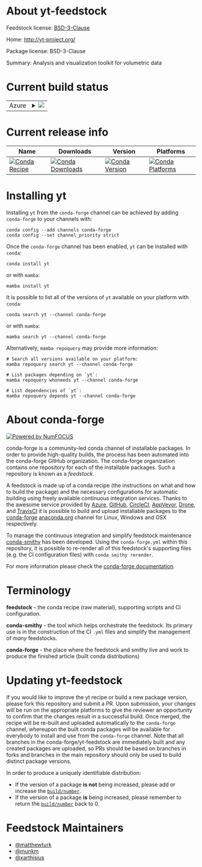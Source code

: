 About yt-feedstock
==================

Feedstock license: [BSD-3-Clause](https://github.com/conda-forge/yt-feedstock/blob/main/LICENSE.txt)

Home: http://yt-project.org/

Package license: BSD-3-Clause

Summary: Analysis and visualization toolkit for volumetric data

Current build status
====================


<table>
    
  <tr>
    <td>Azure</td>
    <td>
      <details>
        <summary>
          <a href="https://dev.azure.com/conda-forge/feedstock-builds/_build/latest?definitionId=2242&branchName=main">
            <img src="https://dev.azure.com/conda-forge/feedstock-builds/_apis/build/status/yt-feedstock?branchName=main">
          </a>
        </summary>
        <table>
          <thead><tr><th>Variant</th><th>Status</th></tr></thead>
          <tbody><tr>
              <td>linux_64_python3.10.____cpython</td>
              <td>
                <a href="https://dev.azure.com/conda-forge/feedstock-builds/_build/latest?definitionId=2242&branchName=main">
                  <img src="https://dev.azure.com/conda-forge/feedstock-builds/_apis/build/status/yt-feedstock?branchName=main&jobName=linux&configuration=linux%20linux_64_python3.10.____cpython" alt="variant">
                </a>
              </td>
            </tr><tr>
              <td>linux_64_python3.11.____cpython</td>
              <td>
                <a href="https://dev.azure.com/conda-forge/feedstock-builds/_build/latest?definitionId=2242&branchName=main">
                  <img src="https://dev.azure.com/conda-forge/feedstock-builds/_apis/build/status/yt-feedstock?branchName=main&jobName=linux&configuration=linux%20linux_64_python3.11.____cpython" alt="variant">
                </a>
              </td>
            </tr><tr>
              <td>linux_64_python3.12.____cpython</td>
              <td>
                <a href="https://dev.azure.com/conda-forge/feedstock-builds/_build/latest?definitionId=2242&branchName=main">
                  <img src="https://dev.azure.com/conda-forge/feedstock-builds/_apis/build/status/yt-feedstock?branchName=main&jobName=linux&configuration=linux%20linux_64_python3.12.____cpython" alt="variant">
                </a>
              </td>
            </tr><tr>
              <td>linux_aarch64_python3.10.____cpython</td>
              <td>
                <a href="https://dev.azure.com/conda-forge/feedstock-builds/_build/latest?definitionId=2242&branchName=main">
                  <img src="https://dev.azure.com/conda-forge/feedstock-builds/_apis/build/status/yt-feedstock?branchName=main&jobName=linux&configuration=linux%20linux_aarch64_python3.10.____cpython" alt="variant">
                </a>
              </td>
            </tr><tr>
              <td>linux_aarch64_python3.11.____cpython</td>
              <td>
                <a href="https://dev.azure.com/conda-forge/feedstock-builds/_build/latest?definitionId=2242&branchName=main">
                  <img src="https://dev.azure.com/conda-forge/feedstock-builds/_apis/build/status/yt-feedstock?branchName=main&jobName=linux&configuration=linux%20linux_aarch64_python3.11.____cpython" alt="variant">
                </a>
              </td>
            </tr><tr>
              <td>linux_aarch64_python3.12.____cpython</td>
              <td>
                <a href="https://dev.azure.com/conda-forge/feedstock-builds/_build/latest?definitionId=2242&branchName=main">
                  <img src="https://dev.azure.com/conda-forge/feedstock-builds/_apis/build/status/yt-feedstock?branchName=main&jobName=linux&configuration=linux%20linux_aarch64_python3.12.____cpython" alt="variant">
                </a>
              </td>
            </tr><tr>
              <td>linux_ppc64le_python3.10.____cpython</td>
              <td>
                <a href="https://dev.azure.com/conda-forge/feedstock-builds/_build/latest?definitionId=2242&branchName=main">
                  <img src="https://dev.azure.com/conda-forge/feedstock-builds/_apis/build/status/yt-feedstock?branchName=main&jobName=linux&configuration=linux%20linux_ppc64le_python3.10.____cpython" alt="variant">
                </a>
              </td>
            </tr><tr>
              <td>linux_ppc64le_python3.11.____cpython</td>
              <td>
                <a href="https://dev.azure.com/conda-forge/feedstock-builds/_build/latest?definitionId=2242&branchName=main">
                  <img src="https://dev.azure.com/conda-forge/feedstock-builds/_apis/build/status/yt-feedstock?branchName=main&jobName=linux&configuration=linux%20linux_ppc64le_python3.11.____cpython" alt="variant">
                </a>
              </td>
            </tr><tr>
              <td>linux_ppc64le_python3.12.____cpython</td>
              <td>
                <a href="https://dev.azure.com/conda-forge/feedstock-builds/_build/latest?definitionId=2242&branchName=main">
                  <img src="https://dev.azure.com/conda-forge/feedstock-builds/_apis/build/status/yt-feedstock?branchName=main&jobName=linux&configuration=linux%20linux_ppc64le_python3.12.____cpython" alt="variant">
                </a>
              </td>
            </tr><tr>
              <td>osx_64_python3.10.____cpython</td>
              <td>
                <a href="https://dev.azure.com/conda-forge/feedstock-builds/_build/latest?definitionId=2242&branchName=main">
                  <img src="https://dev.azure.com/conda-forge/feedstock-builds/_apis/build/status/yt-feedstock?branchName=main&jobName=osx&configuration=osx%20osx_64_python3.10.____cpython" alt="variant">
                </a>
              </td>
            </tr><tr>
              <td>osx_64_python3.11.____cpython</td>
              <td>
                <a href="https://dev.azure.com/conda-forge/feedstock-builds/_build/latest?definitionId=2242&branchName=main">
                  <img src="https://dev.azure.com/conda-forge/feedstock-builds/_apis/build/status/yt-feedstock?branchName=main&jobName=osx&configuration=osx%20osx_64_python3.11.____cpython" alt="variant">
                </a>
              </td>
            </tr><tr>
              <td>osx_64_python3.12.____cpython</td>
              <td>
                <a href="https://dev.azure.com/conda-forge/feedstock-builds/_build/latest?definitionId=2242&branchName=main">
                  <img src="https://dev.azure.com/conda-forge/feedstock-builds/_apis/build/status/yt-feedstock?branchName=main&jobName=osx&configuration=osx%20osx_64_python3.12.____cpython" alt="variant">
                </a>
              </td>
            </tr><tr>
              <td>osx_arm64_python3.10.____cpython</td>
              <td>
                <a href="https://dev.azure.com/conda-forge/feedstock-builds/_build/latest?definitionId=2242&branchName=main">
                  <img src="https://dev.azure.com/conda-forge/feedstock-builds/_apis/build/status/yt-feedstock?branchName=main&jobName=osx&configuration=osx%20osx_arm64_python3.10.____cpython" alt="variant">
                </a>
              </td>
            </tr><tr>
              <td>osx_arm64_python3.11.____cpython</td>
              <td>
                <a href="https://dev.azure.com/conda-forge/feedstock-builds/_build/latest?definitionId=2242&branchName=main">
                  <img src="https://dev.azure.com/conda-forge/feedstock-builds/_apis/build/status/yt-feedstock?branchName=main&jobName=osx&configuration=osx%20osx_arm64_python3.11.____cpython" alt="variant">
                </a>
              </td>
            </tr><tr>
              <td>osx_arm64_python3.12.____cpython</td>
              <td>
                <a href="https://dev.azure.com/conda-forge/feedstock-builds/_build/latest?definitionId=2242&branchName=main">
                  <img src="https://dev.azure.com/conda-forge/feedstock-builds/_apis/build/status/yt-feedstock?branchName=main&jobName=osx&configuration=osx%20osx_arm64_python3.12.____cpython" alt="variant">
                </a>
              </td>
            </tr><tr>
              <td>win_64_python3.10.____cpython</td>
              <td>
                <a href="https://dev.azure.com/conda-forge/feedstock-builds/_build/latest?definitionId=2242&branchName=main">
                  <img src="https://dev.azure.com/conda-forge/feedstock-builds/_apis/build/status/yt-feedstock?branchName=main&jobName=win&configuration=win%20win_64_python3.10.____cpython" alt="variant">
                </a>
              </td>
            </tr><tr>
              <td>win_64_python3.11.____cpython</td>
              <td>
                <a href="https://dev.azure.com/conda-forge/feedstock-builds/_build/latest?definitionId=2242&branchName=main">
                  <img src="https://dev.azure.com/conda-forge/feedstock-builds/_apis/build/status/yt-feedstock?branchName=main&jobName=win&configuration=win%20win_64_python3.11.____cpython" alt="variant">
                </a>
              </td>
            </tr><tr>
              <td>win_64_python3.12.____cpython</td>
              <td>
                <a href="https://dev.azure.com/conda-forge/feedstock-builds/_build/latest?definitionId=2242&branchName=main">
                  <img src="https://dev.azure.com/conda-forge/feedstock-builds/_apis/build/status/yt-feedstock?branchName=main&jobName=win&configuration=win%20win_64_python3.12.____cpython" alt="variant">
                </a>
              </td>
            </tr>
          </tbody>
        </table>
      </details>
    </td>
  </tr>
</table>

Current release info
====================

| Name | Downloads | Version | Platforms |
| --- | --- | --- | --- |
| [![Conda Recipe](https://img.shields.io/badge/recipe-yt-green.svg)](https://anaconda.org/conda-forge/yt) | [![Conda Downloads](https://img.shields.io/conda/dn/conda-forge/yt.svg)](https://anaconda.org/conda-forge/yt) | [![Conda Version](https://img.shields.io/conda/vn/conda-forge/yt.svg)](https://anaconda.org/conda-forge/yt) | [![Conda Platforms](https://img.shields.io/conda/pn/conda-forge/yt.svg)](https://anaconda.org/conda-forge/yt) |

Installing yt
=============

Installing `yt` from the `conda-forge` channel can be achieved by adding `conda-forge` to your channels with:

```
conda config --add channels conda-forge
conda config --set channel_priority strict
```

Once the `conda-forge` channel has been enabled, `yt` can be installed with `conda`:

```
conda install yt
```

or with `mamba`:

```
mamba install yt
```

It is possible to list all of the versions of `yt` available on your platform with `conda`:

```
conda search yt --channel conda-forge
```

or with `mamba`:

```
mamba search yt --channel conda-forge
```

Alternatively, `mamba repoquery` may provide more information:

```
# Search all versions available on your platform:
mamba repoquery search yt --channel conda-forge

# List packages depending on `yt`:
mamba repoquery whoneeds yt --channel conda-forge

# List dependencies of `yt`:
mamba repoquery depends yt --channel conda-forge
```


About conda-forge
=================

[![Powered by
NumFOCUS](https://img.shields.io/badge/powered%20by-NumFOCUS-orange.svg?style=flat&colorA=E1523D&colorB=007D8A)](https://numfocus.org)

conda-forge is a community-led conda channel of installable packages.
In order to provide high-quality builds, the process has been automated into the
conda-forge GitHub organization. The conda-forge organization contains one repository
for each of the installable packages. Such a repository is known as a *feedstock*.

A feedstock is made up of a conda recipe (the instructions on what and how to build
the package) and the necessary configurations for automatic building using freely
available continuous integration services. Thanks to the awesome service provided by
[Azure](https://azure.microsoft.com/en-us/services/devops/), [GitHub](https://github.com/),
[CircleCI](https://circleci.com/), [AppVeyor](https://www.appveyor.com/),
[Drone](https://cloud.drone.io/welcome), and [TravisCI](https://travis-ci.com/)
it is possible to build and upload installable packages to the
[conda-forge](https://anaconda.org/conda-forge) [anaconda.org](https://anaconda.org/)
channel for Linux, Windows and OSX respectively.

To manage the continuous integration and simplify feedstock maintenance
[conda-smithy](https://github.com/conda-forge/conda-smithy) has been developed.
Using the ``conda-forge.yml`` within this repository, it is possible to re-render all of
this feedstock's supporting files (e.g. the CI configuration files) with ``conda smithy rerender``.

For more information please check the [conda-forge documentation](https://conda-forge.org/docs/).

Terminology
===========

**feedstock** - the conda recipe (raw material), supporting scripts and CI configuration.

**conda-smithy** - the tool which helps orchestrate the feedstock.
                   Its primary use is in the construction of the CI ``.yml`` files
                   and simplify the management of *many* feedstocks.

**conda-forge** - the place where the feedstock and smithy live and work to
                  produce the finished article (built conda distributions)


Updating yt-feedstock
=====================

If you would like to improve the yt recipe or build a new
package version, please fork this repository and submit a PR. Upon submission,
your changes will be run on the appropriate platforms to give the reviewer an
opportunity to confirm that the changes result in a successful build. Once
merged, the recipe will be re-built and uploaded automatically to the
`conda-forge` channel, whereupon the built conda packages will be available for
everybody to install and use from the `conda-forge` channel.
Note that all branches in the conda-forge/yt-feedstock are
immediately built and any created packages are uploaded, so PRs should be based
on branches in forks and branches in the main repository should only be used to
build distinct package versions.

In order to produce a uniquely identifiable distribution:
 * If the version of a package **is not** being increased, please add or increase
   the [``build/number``](https://docs.conda.io/projects/conda-build/en/latest/resources/define-metadata.html#build-number-and-string).
 * If the version of a package **is** being increased, please remember to return
   the [``build/number``](https://docs.conda.io/projects/conda-build/en/latest/resources/define-metadata.html#build-number-and-string)
   back to 0.

Feedstock Maintainers
=====================

* [@matthewturk](https://github.com/matthewturk/)
* [@munkm](https://github.com/munkm/)
* [@xarthisius](https://github.com/xarthisius/)

